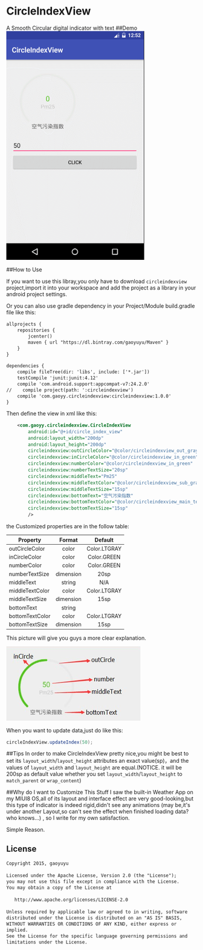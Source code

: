 # CircleIndexView
A Smooth Circular digital indicator with text
##Demo
![images](https://github.com/gaoyuyu/CircleIndexView/raw/master/captures/appgif.gif)

##How to Use

If you want to use this libray,you only have to download `circleindexview` project,import it into your workspace and add the project as a library in your android project settings.

Or you can also use gradle dependency in your Project/Module build.gradle file like this:
```
allprojects {
    repositories {
        jcenter()
        maven { url "https://dl.bintray.com/gaoyuyu/Maven" }
    }
}
```
```
dependencies {
    compile fileTree(dir: 'libs', include: ['*.jar'])
    testCompile 'junit:junit:4.12'
    compile 'com.android.support:appcompat-v7:24.2.0'
//    compile project(path: ':circleindexview')
    compile 'com.gaoyy.circleindexview:circleindexview:1.0.0'
}
```

Then define the view in xml like this:

```xml
    <com.gaoyy.circleindexview.CircleIndexView
        android:id="@+id/circle_index_view"
        android:layout_width="200dp"
        android:layout_height="200dp"
        circleindexview:outCircleColor="@color/circleindexview_out_gray"
        circleindexview:inCircleColor="@color/circleindexview_in_green"
        circleindexview:numberColor="@color/circleindexview_in_green"
        circleindexview:numberTextSize="20sp"
        circleindexview:middleText="Pm25"
        circleindexview:middleTextColor="@color/circleindexview_sub_gray"
        circleindexview:middleTextSize="15sp"
        circleindexview:bottomText="空气污染指数"
        circleindexview:bottomTextColor="@color/circleindexview_main_text"
        circleindexview:bottomTextSize="15sp"
        />
```

the Customized properties are in the follow table:

| Property        | Format           | Default  |
| ------------- |:-------------:| :-----:|
|outCircleColor|color|Color.LTGRAY|
|inCircleColor|color|Color.GREEN|
|numberColor|color|Color.GREEN|
|numberTextSize|dimension|20sp|
|middleText|string|N/A|
|middleTextColor|color|Color.LTGRAY|
|middleTextSize|dimension|15sp|
|bottomText|string||
|bottomTextColor|color|Color.LTGRAY|
|bottomTextSize|dimension|15sp|

This picture will give you guys a more clear explanation.

![images](https://github.com/gaoyuyu/CircleIndexView/raw/master/captures/properties_details.png)

When you want to update data,just do like this:
```Java
circleIndexView.updateIndex(50);
```

##Tips
In order to make CircleIndexView pretty nice,you might be best to set its `layout_width`/`layout_height` attributes an exact value(sp)，and the values of `layout_width` and `layout_height` are equal.(NOTICE. it will be 200sp as default value whether you set `layout_width`/`layout_height` to `match_parent` or `wrap_content`)

##Why do I want to Customize This Stuff
I saw the built-in Weather App on my MIUI8 OS,all of its
layout and interface effect are very good-looking,but this type of
indicator is indeed rigid,didn't see any animations (may be,it's under another Layout,so can't see the effect when finished loading data?who knows...) , so I write for my own satisfaction.

Simple Reason.

## License

    Copyright 2015, gaoyuyu

    Licensed under the Apache License, Version 2.0 (the "License");
    you may not use this file except in compliance with the License.
    You may obtain a copy of the License at

       http://www.apache.org/licenses/LICENSE-2.0

    Unless required by applicable law or agreed to in writing, software
    distributed under the License is distributed on an "AS IS" BASIS,
    WITHOUT WARRANTIES OR CONDITIONS OF ANY KIND, either express or implied.
    See the License for the specific language governing permissions and
    limitations under the License.
